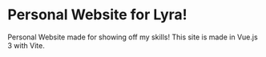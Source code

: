 # Personal Website for Lyra!

Personal Website made for showing off my skills! 
This site is made in Vue.js 3 with Vite.
